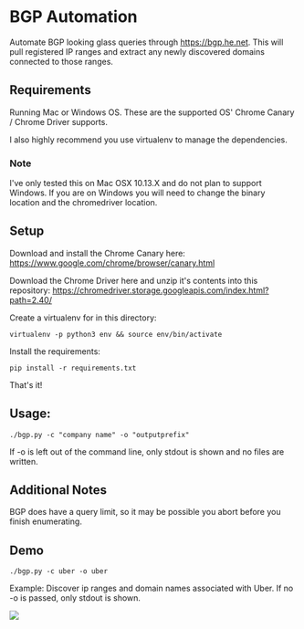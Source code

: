 # BGP Automation

Automate BGP looking glass queries through https://bgp.he.net. This will pull registered IP ranges and extract any newly discovered domains connected to those ranges.

## Requirements

Running Mac or Windows OS. These are the supported OS' Chrome Canary / Chrome Driver supports.

I also highly recommend you use virtualenv to manage the dependencies.

### Note

I've only tested this on Mac OSX 10.13.X and do not plan to support Windows. If you are on Windows you will need to change the binary location and the chromedriver location.

## Setup

Download and install the Chrome Canary here: https://www.google.com/chrome/browser/canary.html

Download the Chrome Driver here and unzip it's contents into this repository: https://chromedriver.storage.googleapis.com/index.html?path=2.40/

Create a virtualenv for in this directory:

`virtualenv -p python3 env && source env/bin/activate`

Install the requirements:

`pip install -r requirements.txt`

That's it!

## Usage:

`./bgp.py -c "company name" -o "outputprefix"`

If -o is left out of the command line, only stdout is shown and no files are written.

## Additional Notes

BGP does have a query limit, so it may be possible you abort before you finish enumerating.

## Demo

`./bgp.py -c uber -o uber`

Example: Discover ip ranges and domain names associated with Uber.
	 If no -o is passed, only stdout is shown.

<a href="https://asciinema.org/a/VeRuALc9uqtS4uQ2PKG6O76Y8" target="_blank"><img src="https://asciinema.org/a/VeRuALc9uqtS4uQ2PKG6O76Y8.png" /></a>
